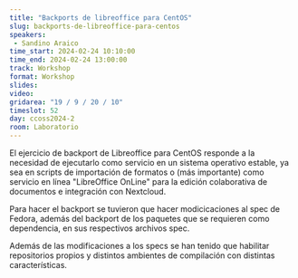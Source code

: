 ```yaml
---
title: "Backports de libreoffice para CentOS"
slug: backports-de-libreoffice-para-centos
speakers:
 - Sandino Araico
time_start: 2024-02-24 10:10:00
time_end: 2024-02-24 13:00:00
track: Workshop
format: Workshop
slides: 
video: 
gridarea: "19 / 9 / 20 / 10"
timeslot: 52
day: ccoss2024-2
room: Laboratorio
---
```


El ejercicio de backport de Libreoffice para CentOS responde a la necesidad de ejecutarlo como servicio en un sistema operativo estable, ya sea en scripts de importación de formatos o (más importante) como servicio en línea "LibreOffice OnLine" para la edición colaborativa de documentos e integración con Nextcloud.
 
 Para hacer el backport se tuvieron que hacer modicicaciones al spec de Fedora, además del backport de los paquetes que se requieren como dependencia, en sus respectivos archivos spec.
 
 Además de las modificaciones a los specs se han tenido que habilitar repositorios propios y distintos ambientes de compilación con distintas características.